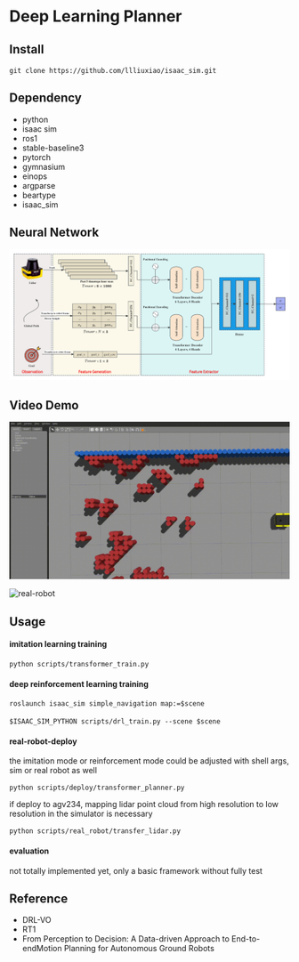 # Deep Learning Planner

## Install

```shell
git clone https://github.com/llliuxiao/isaac_sim.git
```

## Dependency

- python
- isaac sim
- ros1
- stable-baseline3
- pytorch
- gymnasium
- einops
- argparse
- beartype
- isaac_sim

## Neural Network

![network](imgs/network.png)

## Video Demo

![jackal](imgs/jackal.gif)

![real-robot](imgs/real-robot.gif)

## Usage

#### imitation learning training

```shell
python scripts/transformer_train.py
```

#### deep reinforcement learning training

```shell
roslaunch isaac_sim simple_navigation map:=$scene

$ISAAC_SIM_PYTHON scripts/drl_train.py --scene $scene
```

#### real-robot-deploy

the imitation mode or reinforcement mode could be adjusted with shell args, sim or real robot as well

```
python scripts/deploy/transformer_planner.py
```

if deploy to agv234,  mapping lidar point cloud from high resolution to low resolution in the simulator is necessary

```
python scripts/real_robot/transfer_lidar.py
```

#### evaluation

not totally implemented yet, only a basic framework without fully test

## Reference

- DRL-VO
- RT1
- From Perception to Decision: A Data-driven Approach to End-to-endMotion Planning for Autonomous Ground Robots